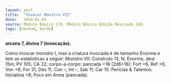 ```yaml
---
layout: post
title:  "Invocar Monstro VII"
date:   2018-01-01
source: Módulo Básico 179, Módulo Básico Edição Revisada 189.
tags: [nenhum, bardo]
---
```


**arcana 7, divina 7 (invocação).**

Como invocar monstro I, mas a criatura invocada é de tamanho Enorme e tem as estatísticas a seguir:
Monstro VII: Construto 13, N; Enorme, desl. 15m; PV 105; CA 22; corpo-a-corpo: pancada +18 (2d6+16); Fort +6, Ref +6, Von +6; For 31, Des 11, Con –, Int –, Sab 11, Car 10. Perícias & Talentos: Iniciativa +8; Foco em Arma (pancada).
